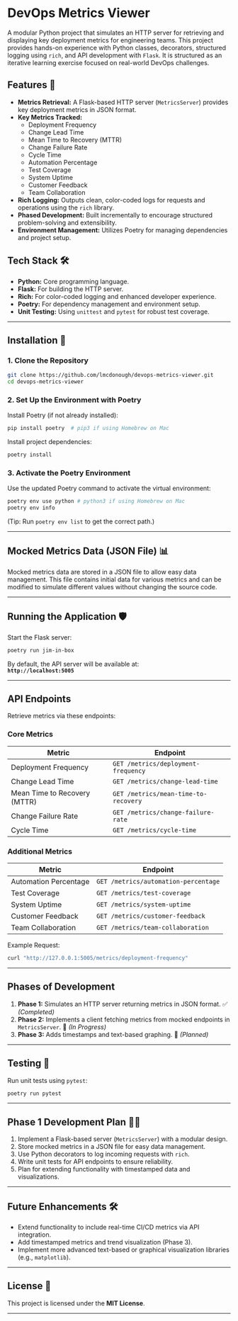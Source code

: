 # **DevOps Metrics Viewer**

A modular Python project that simulates an HTTP server for retrieving and displaying key deployment metrics for engineering teams. This project provides hands-on experience with Python classes, decorators, structured logging using `rich`, and API development with `Flask`. It is structured as an iterative learning exercise focused on real-world DevOps challenges.

## **Features 🚀**

* **Metrics Retrieval:** A Flask-based HTTP server (`MetricsServer`) provides key deployment metrics in JSON format.
* **Key Metrics Tracked:**
  * Deployment Frequency
  * Change Lead Time
  * Mean Time to Recovery (MTTR)
  * Change Failure Rate
  * Cycle Time
  * Automation Percentage
  * Test Coverage
  * System Uptime
  * Customer Feedback
  * Team Collaboration
* **Rich Logging:** Outputs clean, color-coded logs for requests and operations using the `rich` library.
* **Phased Development:** Built incrementally to encourage structured problem-solving and extensibility.
* **Environment Management:** Utilizes Poetry for managing dependencies and project setup.

## **Tech Stack 🛠️**

* **Python:** Core programming language.
* **Flask:** For building the HTTP server.
* **Rich:** For color-coded logging and enhanced developer experience.
* **Poetry:** For dependency management and environment setup.
* **Unit Testing:** Using `unittest` and `pytest` for robust test coverage.

---

## **Installation 🐍**

### 1. **Clone the Repository**

```bash
git clone https://github.com/lmcdonough/devops-metrics-viewer.git
cd devops-metrics-viewer
```

### 2. **Set Up the Environment with Poetry**

Install Poetry (if not already installed):

```bash
pip install poetry  # pip3 if using Homebrew on Mac
```

Install project dependencies:

```bash
poetry install
```

### 3. **Activate the Poetry Environment**

Use the updated Poetry command to activate the virtual environment:

```bash
poetry env use python # python3 if using Homebrew on Mac
poetry env info
```

(Tip: Run `poetry env list` to get the correct path.)

---

## **Mocked Metrics Data (JSON File) 📊**

Mocked metrics data are stored in a JSON file to allow easy data management. This file contains initial data for various metrics and can be modified to simulate different values without changing the source code.

---

## **Running the Application 🛡️**

Start the Flask server:

```bash
poetry run jim-in-box
```

By default, the API server will be available at:  
**`http://localhost:5005`**

---

## **API Endpoints**

Retrieve metrics via these endpoints:

### **Core Metrics**

| Metric                     | Endpoint                                  |
|----------------------------|-------------------------------------------|
| Deployment Frequency       | `GET /metrics/deployment-frequency`       |
| Change Lead Time           | `GET /metrics/change-lead-time`           |
| Mean Time to Recovery (MTTR) | `GET /metrics/mean-time-to-recovery`   |
| Change Failure Rate        | `GET /metrics/change-failure-rate`        |
| Cycle Time                 | `GET /metrics/cycle-time`                 |

### **Additional Metrics**

| Metric                  | Endpoint                                  |
|-------------------------|-------------------------------------------|
| Automation Percentage   | `GET /metrics/automation-percentage`      |
| Test Coverage          | `GET /metrics/test-coverage`             |
| System Uptime          | `GET /metrics/system-uptime`             |
| Customer Feedback      | `GET /metrics/customer-feedback`         |
| Team Collaboration     | `GET /metrics/team-collaboration`        |

Example Request:

```bash
curl "http://127.0.0.1:5005/metrics/deployment-frequency"
```

---

## **Phases of Development**

1. **Phase 1:** Simulates an HTTP server returning metrics in JSON format. ✅ *(Completed)*
2. **Phase 2:** Implements a client fetching metrics from mocked endpoints in `MetricsServer`. 🔄 *(In Progress)*
3. **Phase 3:** Adds timestamps and text-based graphing. 🚧 *(Planned)*

---

## **Testing 🧪**

Run unit tests using `pytest`:

```bash
poetry run pytest
```

---

## **Phase 1 Development Plan 🧑‍💻**

1. Implement a Flask-based server (`MetricsServer`) with a modular design.
2. Store mocked metrics in a JSON file for easy data management.
3. Use Python decorators to log incoming requests with `rich`.
4. Write unit tests for API endpoints to ensure reliability.
5. Plan for extending functionality with timestamped data and visualizations.

---

## **Future Enhancements 🛠️**

* Extend functionality to include real-time CI/CD metrics via API integration.
* Add timestamped metrics and trend visualization (Phase 3).
* Implement more advanced text-based or graphical visualization libraries (e.g., `matplotlib`).

---

## **License 📜**

This project is licensed under the **MIT License**.

---
